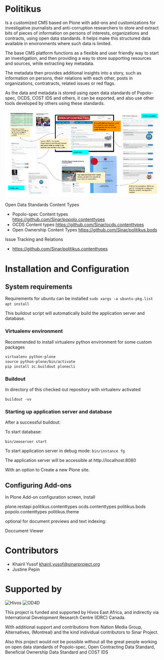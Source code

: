 # Politikus

Is a customized CMS based on Plone with add-ons and customizations for
investigative journalists and anti-corruption researchers to store and extract
bits of pieces of information on persons of interests, organizations and
contracts, using open data standards. It helps make this structured data
available in environments where such data is limited.

The base CMS platform functions as a flexible and user friendly way to
start an investigation, and then providing a way to store supporting
resources and sources, while extracting key metadata.

The metadata then provides additional insights into a story, such as
information on persons, their relations with each other, posts in
organizations, contratracts, related issues or red flags.

As the data and metadata is stored using open data standards of Popolo-spec,
OCDS, COST IDS and others, it can be exported, and also use other tools
developed by others using these standards.

![Overview](https://raw.githubusercontent.com/Sinar/politikus/master/docs/diagrams/overview.png)

Open Data Standards Content Types

 * Popolo-spec Content types https://github.com/Sinar/popolo.contenttypes
 * OCDS Content types https://github.com/Sinar/ocds.contenttypes
 * Open Ownership Content Types https://github.com/Sinar/politikus.bods

Issue Tracking and Relations

* https://github.com/Sinar/politikus.contenttypes

# Installation and Configuration

## System requirements

Requirements for ubuntu can be installed 
`sudo xargs -a ubuntu-pkg.list apt install`

This buildout script will automatically build the application server and
database.

### Virtualenv environment

Recommended to install virtualenv python environment for some custom
packages

```
virtualenv python-plone
source python-plone/bin/activate 
pip install zc.buildout plonecli

```

### Buildout

In directory of this checked out repository with virtualenv activated

`buildout -vv`

### Starting up application server and database

After a successful buildout:

To start database:

`bin/zeoserver start`

To start application server in debug mode:
`bin/instance fg` 

The application server will be accessible at http://localhost:8080

With an option to Create a new Plone site.

## Configuring Add-ons

In Plone Add-on configuration screen, install

plone.restapi
politikus.contenttypes
ocds.contenttypes
politikus.bods
popolo.contenttypes
politikus.theme

optional for document previews and text indexing:

Doccument Viewer 

# Contributors

 * Khairil Yusof <khairil.yusof@sinarproject.org>
 * Justine Pepin
 
# Supported by


![Hivos](https://sinarproject.org/media/hivos_logo-1.png/@@images/7485dd1c-7b0c-47a7-a940-d7966445764f.png)
![OD4D](https://sinarproject.org/media/partner-logos/copy_of_od4d.png/@@images/a9c51168-cbba-4ee1-9978-bd7c43136657.png)

This project is funded and supported by Hivos East Africa, and indirectly via International Development Research Centre (IDRC) Canada.

With additional support and contributions from Nation Media Group,
Alternatives, (Montreal) and the kind individual contributors to Sinar
Project.

Also this project would not be possible without all the  great people working
on open data standards of Popolo-spec, Open Contracting Data Standard,
Beneficial Ownership Data Standard and COST IDS
